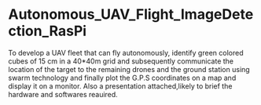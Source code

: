 # Autonomous_UAV_Flight_ImageDetection_RasPi
To develop a UAV fleet that can fly autonomously, identify green colored cubes of 15 cm in a 40*40m grid and subsequently communicate the location of the target to the remaining drones and the ground station using swarm technology and finally plot the G.P.S coordinates on a map and display it on a monitor.
Also a presentation attached,likely to brief the hardware and softwares reauired.
